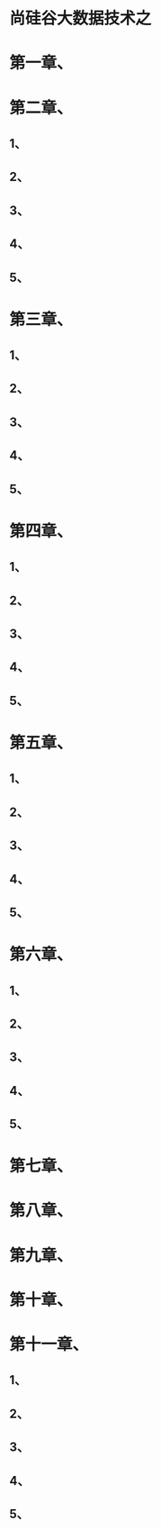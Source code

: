 # 尚硅谷大数据技术之

# 第一章、

## 



# 第二章、

## 1、

## 2、

## 3、

## 4、

## 5、

# 第三章、

## 1、

## 2、

## 3、

## 4、

## 5、

# 第四章、

## 1、

## 2、

## 3、

## 4、

## 5、

# 第五章、

## 1、

## 2、

## 3、

## 4、

## 5、

# 第六章、

## 1、

## 2、

## 3、

## 4、

## 5、

# 第七章、

# 第八章、

# 第九章、

# 第十章、

# 第十一章、

## 1、

## 2、

## 3、

## 4、

## 5、